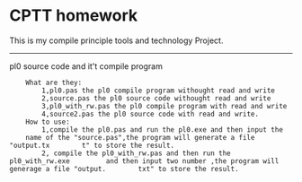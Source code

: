 CPTT homework
==================
This is my compile principle tools and technology Project.

-------
pl0 source code and it't compile program

		What are they:
			1,pl0.pas the pl0 compile program withought read and write
			2,source.pas the pl0 source code withought read and write
			3,pl0_with_rw.pas the pl0 compile program with read and write
			4,source2.pas the pl0 source code with read and write.
		How to use:
			1,compile the pl0.pas and run the pl0.exe and then input the 
		name of the "source.pas",the program will generate a file "output.tx		t" to store the result.
			2, compile the pl0_with_rw.pas and then run the pl0_with_rw.exe 		and then input two number ,the program will generage a file "output.		txt" to store the result.




